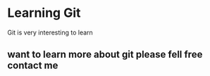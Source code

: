 # Learning Git

Git is very interesting to learn

## want to learn more about git please fell free contact me
